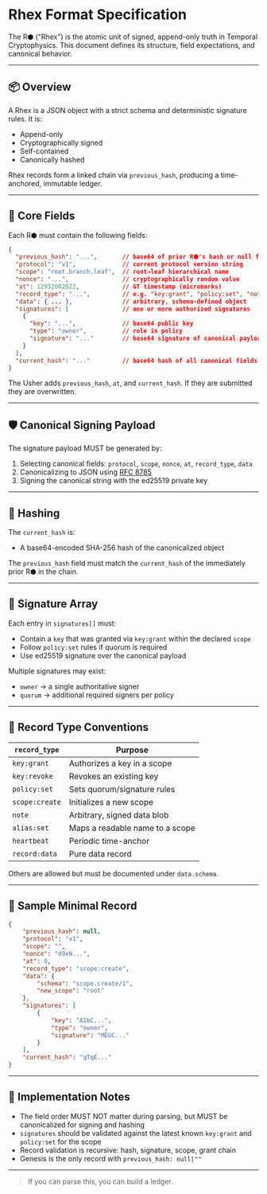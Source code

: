 # Rhex Format Specification

The R⬢ ("Rhex") is the atomic unit of signed, append-only truth in Temporal Cryptophysics. This document defines its structure, field expectations, and canonical behavior.

---

## 📦 Overview

A Rhex is a JSON object with a strict schema and deterministic signature rules. It is:

-   Append-only
-   Cryptographically signed
-   Self-contained
-   Canonically hashed

Rhex records form a linked chain via `previous_hash`, producing a time-anchored, immutable ledger.

---

## 🧱 Core Fields

Each R⬢ must contain the following fields:

```json
{
  "previous_hash": "...",       // base64 of prior R⬢'s hash or null for genesis
  "protocol": "v1",             // current protocol version string
  "scope": "root.branch.leaf",  // root→leaf hierarchical name
  "nonce": "...",               // cryptographically random value
  "at": 12932002022,            // GT timestamp (micromarks)
  "record_type": "...",         // e.g. "key:grant", "policy:set", "note"
  "data": { ... },              // arbitrary, schema-defined object
  "signatures": [               // one or more authorized signatures
    {
      "key": "...",             // base64 public key
      "type": "owner",          // role in policy
      "signature": "..."        // base64 signature of canonical payload
    }
  ],
  "current_hash": "..."         // base64 hash of all canonical fields
}
```

The Usher adds `previous_hash`, `at`, and `current_hash`. If they are submitted they are overwritten.

---

## 🛡️ Canonical Signing Payload

The signature payload MUST be generated by:

1. Selecting canonical fields: `protocol`, `scope`, `nonce`, `at`, `record_type`, `data`
2. Canonicalizing to JSON using [RFC 8785](https://www.rfc-editor.org/rfc/rfc8785.html)
3. Signing the canonical string with the ed25519 private key

---

## 🔄 Hashing

The `current_hash` is:

-   A base64-encoded SHA-256 hash of the canonicalized object

The `previous_hash` field must match the `current_hash` of the immediately prior R⬢ in the chain.

---

## 🔐 Signature Array

Each entry in `signatures[]` must:

-   Contain a `key` that was granted via `key:grant` within the declared `scope`
-   Follow `policy:set` rules if quorum is required
-   Use ed25519 signature over the canonical payload

Multiple signatures may exist:

-   `owner` → a single authoritative signer
-   `quorum` → additional required signers per policy

---

## 🎯 Record Type Conventions

| `record_type`  | Purpose                         |
| -------------- | ------------------------------- |
| `key:grant`    | Authorizes a key in a scope     |
| `key:revoke`   | Revokes an existing key         |
| `policy:set`   | Sets quorum/signature rules     |
| `scope:create` | Initializes a new scope         |
| `note`         | Arbitrary, signed data blob     |
| `alias:set`    | Maps a readable name to a scope |
| `heartbeat`    | Periodic time-anchor            |
| `record:data`  | Pure data record                |

Others are allowed but must be documented under `data.schema`.

---

## 🧬 Sample Minimal Record

```json
{
    "previous_hash": null,
    "protocol": "v1",
    "scope": "",
    "nonce": "d9xN...",
    "at": 0,
    "record_type": "scope:create",
    "data": {
        "schema": "scope.create/1",
        "new_scope": "root"
    },
    "signatures": [
        {
            "key": "A1bC...",
            "type": "owner",
            "signature": "MEUC..."
        }
    ],
    "current_hash": "qTqE..."
}
```

---

## 📌 Implementation Notes

-   The field order MUST NOT matter during parsing, but MUST be canonicalized for signing and hashing
-   `signatures` should be validated against the latest known `key:grant` and `policy:set` for the scope
-   Record validation is recursive: hash, signature, scope, grant chain
-   Genesis is the only record with `previous_hash: null|""`

---

> If you can parse this, you can build a ledger.

